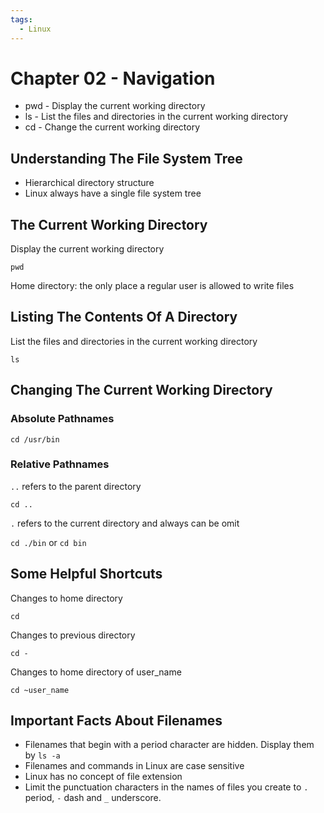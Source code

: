 ```yaml
---
tags:
  - Linux
---
```


# Chapter 02 - Navigation

- pwd - Display the current working directory
- ls - List the files and directories in the current working directory
- cd - Change the current working directory

## Understanding The File System Tree

- Hierarchical directory structure
- Linux always have a single file system tree

## The Current Working Directory

Display the current working directory

```pwd```

Home directory: the only place a regular user is allowed to write files

## Listing The Contents Of A Directory

List the files and directories in the current working directory

```ls```

## Changing The Current Working Directory

### Absolute Pathnames

```cd /usr/bin```

### Relative Pathnames

`..` refers to the parent directory

```cd ..```

`.` refers to the current directory and always can be omit

`cd ./bin` or `cd bin`

## Some Helpful Shortcuts

Changes to home directory

```cd```

Changes to previous directory

```cd -```

Changes to home directory of user_name

```cd ~user_name```

## Important Facts About Filenames

- Filenames that begin with a period character are hidden. Display them by `ls -a`
- Filenames and commands in Linux are case sensitive
- Linux has no concept of file extension
- Limit the punctuation characters in the names of files you create to `.` period, `-` dash and `_` underscore.
